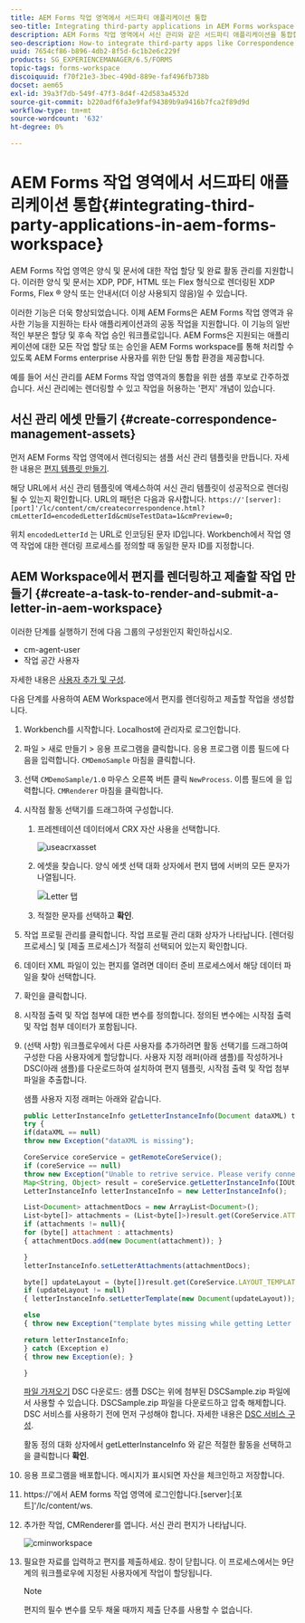 ```yaml
---
title: AEM Forms 작업 영역에서 서드파티 애플리케이션 통합
seo-title: Integrating third-party applications in AEM Forms workspace
description: AEM Forms 작업 영역에서 서신 관리와 같은 서드파티 애플리케이션을 통합합니다.
seo-description: How-to integrate third-party apps like Correspondence Management in AEM Forms workspace.
uuid: 7654cf86-b896-4db2-8f5d-6c1b2e6c229f
products: SG_EXPERIENCEMANAGER/6.5/FORMS
topic-tags: forms-workspace
discoiquuid: f70f21e3-3bec-490d-889e-faf496fb738b
docset: aem65
exl-id: 39a3f7db-549f-47f3-8d4f-42d583a4532d
source-git-commit: b220adf6fa3e9faf94389b9a9416b7fca2f89d9d
workflow-type: tm+mt
source-wordcount: '632'
ht-degree: 0%

---
```


# AEM Forms 작업 영역에서 서드파티 애플리케이션 통합{#integrating-third-party-applications-in-aem-forms-workspace}

AEM Forms 작업 영역은 양식 및 문서에 대한 작업 할당 및 완료 활동 관리를 지원합니다. 이러한 양식 및 문서는 XDP, PDF, HTML 또는 Flex 형식으로 렌더링된 XDP Forms, Flex ® 양식 또는 안내서(더 이상 사용되지 않음)일 수 있습니다.

이러한 기능은 더욱 향상되었습니다. 이제 AEM Forms은 AEM Forms 작업 영역과 유사한 기능을 지원하는 타사 애플리케이션과의 공동 작업을 지원합니다. 이 기능의 일반적인 부분은 할당 및 후속 작업 승인 워크플로입니다. AEM Forms은 지원되는 애플리케이션에 대한 모든 작업 할당 또는 승인을 AEM Forms workspace를 통해 처리할 수 있도록 AEM Forms enterprise 사용자를 위한 단일 통합 환경을 제공합니다.

예를 들어 서신 관리를 AEM Forms 작업 영역과의 통합을 위한 샘플 후보로 간주하겠습니다. 서신 관리에는 렌더링할 수 있고 작업을 허용하는 &#39;편지&#39; 개념이 있습니다.

## 서신 관리 에셋 만들기 {#create-correspondence-management-assets}

먼저 AEM Forms 작업 영역에서 렌더링되는 샘플 서신 관리 템플릿을 만듭니다. 자세한 내용은 [편지 템플릿 만들기](../../forms/using/create-letter.md).

해당 URL에서 서신 관리 템플릿에 액세스하여 서신 관리 템플릿이 성공적으로 렌더링될 수 있는지 확인합니다. URL의 패턴은 다음과 유사합니다. `https://'[server]:[port]'/lc/content/cm/createcorrespondence.html?cmLetterId=encodedLetterId&cmUseTestData=1&cmPreview=0;`

위치 `encodedLetterId` 는 URL로 인코딩된 문자 ID입니다. Workbench에서 작업 영역 작업에 대한 렌더링 프로세스를 정의할 때 동일한 문자 ID를 지정합니다.

## AEM Workspace에서 편지를 렌더링하고 제출할 작업 만들기 {#create-a-task-to-render-and-submit-a-letter-in-aem-workspace}

이러한 단계를 실행하기 전에 다음 그룹의 구성원인지 확인하십시오.

* cm-agent-user
* 작업 공간 사용자

자세한 내용은 [사용자 추가 및 구성](/help/forms/using/admin-help/adding-configuring-users.md).

다음 단계를 사용하여 AEM Workspace에서 편지를 렌더링하고 제출할 작업을 생성합니다.

1. Workbench를 시작합니다. Localhost에 관리자로 로그인합니다.
1. 파일 > 새로 만들기 > 응용 프로그램을 클릭합니다. 응용 프로그램 이름 필드에 다음을 입력합니다. `CMDemoSample` 마침을 클릭합니다.
1. 선택 `CMDemoSample/1.0` 마우스 오른쪽 버튼 클릭 `NewProcess`. 이름 필드에 을 입력합니다. `CMRenderer` 마침을 클릭합니다.
1. 시작점 활동 선택기를 드래그하여 구성합니다.

   1. 프레젠테이션 데이터에서 CRX 자산 사용을 선택합니다.

      ![useacrxasset](assets/useacrxasset.png)

   1. 에셋을 찾습니다. 양식 에셋 선택 대화 상자에서 편지 탭에 서버의 모든 문자가 나열됩니다.

      ![Letter 탭](assets/letter_tab_new.png)

   1. 적절한 문자를 선택하고 **확인**.

1. 작업 프로필 관리를 클릭합니다. 작업 프로필 관리 대화 상자가 나타납니다. [렌더링 프로세스] 및 [제출 프로세스]가 적절히 선택되어 있는지 확인합니다.
1. 데이터 XML 파일이 있는 편지를 열려면 데이터 준비 프로세스에서 해당 데이터 파일을 찾아 선택합니다.
1. 확인을 클릭합니다.
1. 시작점 출력 및 작업 첨부에 대한 변수를 정의합니다. 정의된 변수에는 시작점 출력 및 작업 첨부 데이터가 포함됩니다.
1. (선택 사항) 워크플로우에서 다른 사용자를 추가하려면 활동 선택기를 드래그하여 구성한 다음 사용자에게 할당합니다. 사용자 지정 래퍼(아래 샘플)를 작성하거나 DSC(아래 샘플)를 다운로드하여 설치하여 편지 템플릿, 시작점 출력 및 작업 첨부 파일을 추출합니다.

   샘플 사용자 지정 래퍼는 아래와 같습니다.

   ```javascript
   public LetterInstanceInfo getLetterInstanceInfo(Document dataXML) throws Exception {
   try {
   if(dataXML == null)
   throw new Exception("dataXML is missing");
   
   CoreService coreService = getRemoteCoreService();
   if (coreService == null)
   throw new Exception("Unable to retrive service. Please verify connection details.");
   Map<String, Object> result = coreService.getLetterInstanceInfo(IOUtils.toString(dataXML.getInputStream(), "UTF-8"));
   LetterInstanceInfo letterInstanceInfo = new LetterInstanceInfo();
   
   List<Document> attachmentDocs = new ArrayList<Document>();
   List<byte[]> attachments = (List<byte[]>)result.get(CoreService.ATTACHMENT_KEY);
   if (attachments != null){
   for (byte[] attachment : attachments)
   { attachmentDocs.add(new Document(attachment)); }
   
   }
   letterInstanceInfo.setLetterAttachments(attachmentDocs);
   
   byte[] updateLayout = (byte[])result.get(CoreService.LAYOUT_TEMPLATE_KEY);
   if (updateLayout != null)
   { letterInstanceInfo.setLetterTemplate(new Document(updateLayout)); }
   
   else
   { throw new Exception("template bytes missing while getting Letter instance Info."); }
   
   return letterInstanceInfo;
   } catch (Exception e)
   { throw new Exception(e); }
   
   }
   ```

   [파일 가져오기](assets/dscsample.zip)
DSC 다운로드: 샘플 DSC는 위에 첨부된 DSCSample.zip 파일에서 사용할 수 있습니다. DSCSample.zip 파일을 다운로드하고 압축 해제합니다. DSC 서비스를 사용하기 전에 먼저 구성해야 합니다. 자세한 내용은 [DSC 서비스 구성](../../forms/using/add-action-button-in-create-correspondence-ui.md#p-configure-the-dsc-service-p).

   활동 정의 대화 상자에서 getLetterInstanceInfo 와 같은 적절한 활동을 선택하고 을 클릭합니다 **확인**.

1. 응용 프로그램을 배포합니다. 메시지가 표시되면 자산을 체크인하고 저장합니다.
1. https://&#39;에서 AEM forms 작업 영역에 로그인합니다.[server]:[포트]&#39;/lc/content/ws.
1. 추가한 작업, CMRenderer를 엽니다. 서신 관리 편지가 나타납니다.

   ![cminworkspace](assets/cminworkspace.png)

1. 필요한 자료를 입력하고 편지를 제출하세요. 창이 닫힙니다. 이 프로세스에서는 9단계의 워크플로우에 지정된 사용자에게 작업이 할당됩니다.

   >[!NOTE]
   >
   >편지의 필수 변수를 모두 채울 때까지 제출 단추를 사용할 수 없습니다.
